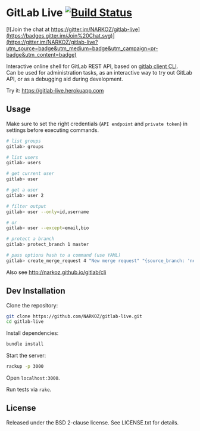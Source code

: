 # GitLab Live [![Build Status](https://travis-ci.org/NARKOZ/gitlab-live.svg)](https://travis-ci.org/NARKOZ/gitlab-live)

[![Join the chat at https://gitter.im/NARKOZ/gitlab-live](https://badges.gitter.im/Join%20Chat.svg)](https://gitter.im/NARKOZ/gitlab-live?utm_source=badge&utm_medium=badge&utm_campaign=pr-badge&utm_content=badge)

Interactive online shell for GitLab REST API, based on [gitlab client CLI](https://github.com/NARKOZ/gitlab).  
Can be used for administration tasks, as an interactive way to try out
GitLab API, or as a debugging aid during development.

Try it: https://gitlab-live.herokuapp.com

## Usage

Make sure to set the right credentials (`API endpoint` and `private token`) in
settings before executing commands.

```sh
# list groups
gitlab> groups

# list users
gitlab> users

# get current user
gitlab> user

# get a user
gitlab> user 2

# filter output
gitlab> user --only=id,username

# or
gitlab> user --except=email,bio

# protect a branch
gitlab> protect_branch 1 master

# pass options hash to a command (use YAML)
gitlab> create_merge_request 4 "New merge request" "{source_branch: 'new_branch', target_branch: 'master', assignee_id: 42}"
```

Also see http://narkoz.github.io/gitlab/cli

## Dev Installation

Clone the repository:

```sh
git clone https://github.com/NARKOZ/gitlab-live.git
cd gitlab-live
```

Install dependencies:

```sh
bundle install
```

Start the server:

```sh
rackup -p 3000
```

Open `localhost:3000`.

Run tests via `rake`.

## License

Released under the BSD 2-clause license. See LICENSE.txt for details.
